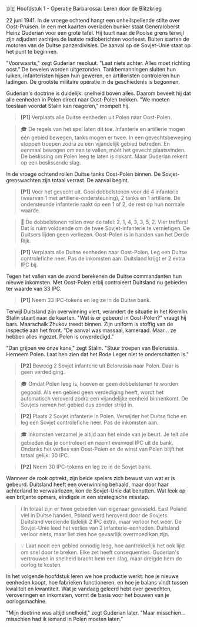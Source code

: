 🇩🇪 Hoofdstuk 1 - Operatie Barbarossa: Leren door de Blitzkrieg

22 juni 1941. In de vroege ochtend hangt een onheilspellende stilte over Oost-Pruisen. In een met kaarten overladen bunker staat Generaloberst Heinz Guderian voor een grote tafel. Hij tuurt naar de Poolse grens terwijl zijn adjudant zachtjes de laatste radioberichten voorleest. Buiten starten de motoren van de Duitse panzerdivisies. De aanval op de Sovjet-Unie staat op het punt te beginnen.

"Voorwaarts," zegt Guderian resoluut. "Laat niets achter. Alles moet richting oost." De bevelen worden uitgezonden. Tankbemanningen sluiten hun luiken, infanteristen hijsen hun geweren, en artilleristen controleren hun ladingen. De grootste militaire operatie in de geschiedenis is begonnen.

Guderian's doctrine is duidelijk: snelheid boven alles. Daarom beveelt hij dat alle eenheden in Polen direct naar Oost-Polen trekken. "We moeten toeslaan voordat Stalin kan reageren," mompelt hij.

> **[P1]** Verplaats alle Duitse eenheden uit Polen naar Oost-Polen. 

> 🎓 De regels van het spel laten dit toe. Infanterie en artillerie mogen één gebied bewegen, tanks mogen er twee. In een gevechtsbeweging stoppen troepen zodra ze een vijandelijk gebied betreden. En eenmaal bewogen om aan te vallen, móét het gevecht plaatsvinden. De beslissing om Polen leeg te laten is riskant. Maar Guderian rekent op een beslissende slag.

In de vroege ochtend rollen Duitse tanks Oost-Polen binnen. De Sovjet-grenswachten zijn totaal verrast. De aanval begint.

> **[P1]** Voer het gevecht uit. Gooi dobbelstenen voor de 4 infanterie (waarvan 1 met artillerie-ondersteuning), 2 tanks en 1 artillerie. De ondersteunde infanterie raakt op een 1 of 2, de rest op hun normale waarde.

> 🎲 De dobbelstenen rollen over de tafel: 2, 1, 4, 3, 3, 5, 2. Vier treffers! Dat is ruim voldoende om de twee Sovjet-infanterie te vernietigen. De Duitsers lijden geen verliezen. Oost-Polen is in handen van het Derde Rijk.

> **[P1]** Verplaats alle Duitse eenheden naar Oost-Polen. Leg een Duitse controlefiche neer. Pas de inkomsten aan: Duitsland krijgt er 2 extra IPC bij.

Tegen het vallen van de avond berekenen de Duitse commandanten hun nieuwe inkomsten. Met Oost-Polen erbij controleert Duitsland nu gebieden ter waarde van 33 IPC.

> **[P1]** Neem 33 IPC-tokens en leg ze in de Duitse bank.

Terwijl Duitsland zijn overwinning viert, verandert de situatie in het Kremlin. Stalin staart naar de kaarten. "Wat is er gebeurd in Oost-Polen?" vraagt hij bars. Maarschalk Zhukov treedt binnen. Zijn uniform is stoffig van de inspectie aan het front. "De aanval was massaal, kameraad. Maar... ze hebben alles ingezet. Polen is onverdedigd."

"Dan grijpen we onze kans," zegt Stalin. "Stuur troepen van Belorussia. Herneem Polen. Laat hen zien dat het Rode Leger niet te onderschatten is."

> **[P2]** Beweeg 2 Sovjet infanterie uit Belorussia naar Polen. Daar is geen verdediging.

> 🎓 Omdat Polen leeg is, hoeven er geen dobbelstenen te worden gegooid. Als een gebied geen verdediging heeft, wordt het automatisch veroverd zodra een vijandelijke eenheid binnenkomt. De Sovjets nemen het gebied dus zonder strijd in.

> **[P2]** Plaats 2 Sovjet infanterie in Polen. Verwijder het Duitse fiche en leg een Sovjet controlefiche neer. Pas de inkomsten aan.

> 🎓 Inkomsten verzamel je altijd aan het einde van je beurt. Je telt alle gebieden die je controleert en neemt evenveel IPC uit de bank. Ondanks het verlies van Oost-Polen en de winst van Polen blijft het totaal gelijk: 30 IPC.

> **[P2]** Neem 30 IPC-tokens en leg ze in de Sovjet bank.

Wanneer de rook optrekt, zijn beide spelers zich bewust van wat er is gebeurd. Duitsland heeft een overwinning behaald, maar door haar achterland te verwaarlozen, kon de Sovjet-Unie dat benutten. Wat leek op een briljante opmars, eindigde in een strategische misstap.

> ℹ️ In totaal zijn er twee gebieden van eigenaar gewisseld. East Poland viel in Duitse handen, Poland werd heroverd door de Sovjets. Duitsland verdiende tijdelijk 2 IPC extra, maar verloor het weer. De Sovjet-Unie leed het verlies van 2 infanterie-eenheden. Duitsland verloor niets, maar liet zien hoe gevaarlijk overmoed kan zijn.

> 💡 Laat nooit een gebied onnodig leeg, hoe aantrekkelijk het ook lijkt om snel door te breken. Elke zet heeft consequenties. Guderian's vertrouwen in snelheid bracht hem een slag, maar dreigde hem de oorlog te kosten.

In het volgende hoofdstuk leren we hoe productie werkt: hoe je nieuwe eenheden koopt, hoe fabrieken functioneren, en hoe je balans vindt tussen kwaliteit en kwantiteit. Wat je vandaag geleerd hebt over gevechten, veroveringen en inkomsten, vormt de basis voor het bouwen van je oorlogsmachine.

"Mijn doctrine was altijd snelheid," zegt Guderian later. "Maar misschien... misschien had ik iemand in Polen moeten laten."